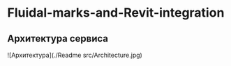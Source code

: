 # Fluidal-marks-and-Revit-integration

## Архитектура сервиса

![Архитектура](./Readme src/Architecture.jpg)
